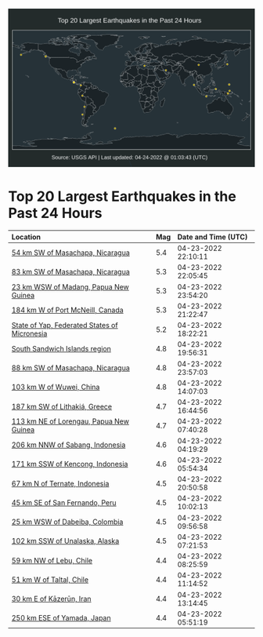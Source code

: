 ![Map](./map.png)

# Top 20 Largest Earthquakes in the Past 24 Hours

| Location | Mag | Date and Time (UTC) |
|:---|:---|:---|
| [54 km SW of Masachapa, Nicaragua](https://earthquake.usgs.gov/earthquakes/eventpage/us6000hfxm) | 5.4 | 04-23-2022 22:10:11 |
| [83 km SW of Masachapa, Nicaragua](https://earthquake.usgs.gov/earthquakes/eventpage/us6000hfxj) | 5.3 | 04-23-2022 22:05:45 |
| [23 km WSW of Madang, Papua New Guinea](https://earthquake.usgs.gov/earthquakes/eventpage/us6000hfyf) | 5.3 | 04-23-2022 23:54:20 |
| [184 km W of Port McNeill, Canada](https://earthquake.usgs.gov/earthquakes/eventpage/us6000hfx7) | 5.3 | 04-23-2022 21:22:47 |
| [State of Yap, Federated States of Micronesia](https://earthquake.usgs.gov/earthquakes/eventpage/us6000hfw4) | 5.2 | 04-23-2022 18:22:21 |
| [South Sandwich Islands region](https://earthquake.usgs.gov/earthquakes/eventpage/us6000hfwy) | 4.8 | 04-23-2022 19:56:31 |
| [88 km SW of Masachapa, Nicaragua](https://earthquake.usgs.gov/earthquakes/eventpage/us6000hfye) | 4.8 | 04-23-2022 23:57:03 |
| [103 km W of Wuwei, China](https://earthquake.usgs.gov/earthquakes/eventpage/us6000hfup) | 4.8 | 04-23-2022 14:07:03 |
| [187 km SW of Lithakiá, Greece](https://earthquake.usgs.gov/earthquakes/eventpage/us6000hfvc) | 4.7 | 04-23-2022 16:44:56 |
| [113 km NE of Lorengau, Papua New Guinea](https://earthquake.usgs.gov/earthquakes/eventpage/us6000hft9) | 4.7 | 04-23-2022 07:40:28 |
| [206 km NNW of Sabang, Indonesia](https://earthquake.usgs.gov/earthquakes/eventpage/us6000hfsf) | 4.6 | 04-23-2022 04:19:29 |
| [171 km SSW of Kencong, Indonesia](https://earthquake.usgs.gov/earthquakes/eventpage/us6000hfsu) | 4.6 | 04-23-2022 05:54:34 |
| [67 km N of Ternate, Indonesia](https://earthquake.usgs.gov/earthquakes/eventpage/us6000hfx5) | 4.5 | 04-23-2022 20:50:58 |
| [45 km SE of San Fernando, Peru](https://earthquake.usgs.gov/earthquakes/eventpage/us6000hftt) | 4.5 | 04-23-2022 10:02:13 |
| [25 km WSW of Dabeiba, Colombia](https://earthquake.usgs.gov/earthquakes/eventpage/us6000hftr) | 4.5 | 04-23-2022 09:56:58 |
| [102 km SSW of Unalaska, Alaska](https://earthquake.usgs.gov/earthquakes/eventpage/us6000hft5) | 4.5 | 04-23-2022 07:21:53 |
| [59 km NW of Lebu, Chile](https://earthquake.usgs.gov/earthquakes/eventpage/us6000hfte) | 4.4 | 04-23-2022 08:25:59 |
| [51 km W of Taltal, Chile](https://earthquake.usgs.gov/earthquakes/eventpage/us6000hfu1) | 4.4 | 04-23-2022 11:14:52 |
| [30 km E of Kāzerūn, Iran](https://earthquake.usgs.gov/earthquakes/eventpage/us6000hfuh) | 4.4 | 04-23-2022 13:14:45 |
| [250 km ESE of Yamada, Japan](https://earthquake.usgs.gov/earthquakes/eventpage/us6000hfsv) | 4.4 | 04-23-2022 05:51:19 |
